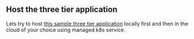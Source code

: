 ## Host the three tier application
Lets try to host [this sample three tier application](https://github.com/rbalman/k8s-dump/tree/main/todolist-app) locally first and then in the cloud of your choice using managed k8s service.

